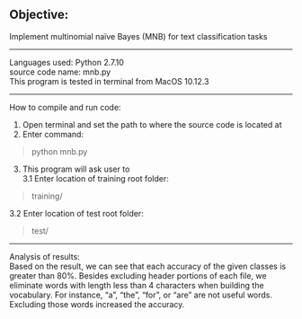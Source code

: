 ## Objective:  
Implement multinomial naïve Bayes (MNB) for text classification tasks  

------   
Languages used: Python 2.7.10  
source code name: mnb.py  
This program is tested in terminal from MacOS 10.12.3  

------  
How to compile and run code:  
 1. Open terminal and set the path to where the source code is located at   
 2. Enter command:  
 > python mnb.py  
 3. This program will ask user to   
   3.1 Enter location of training root folder:       
 > training/
 
   3.2 Enter location of test root folder:      
 > test/   
------  
Analysis of results:  
Based on the result, we can see that each accuracy of the given classes is greater than 80%. Besides excluding header portions of each file, we eliminate words with length less than 4 characters when building the vocabulary. For instance, “a”, “the”, “for”, or “are” are not useful words. Excluding those words increased the accuracy.
